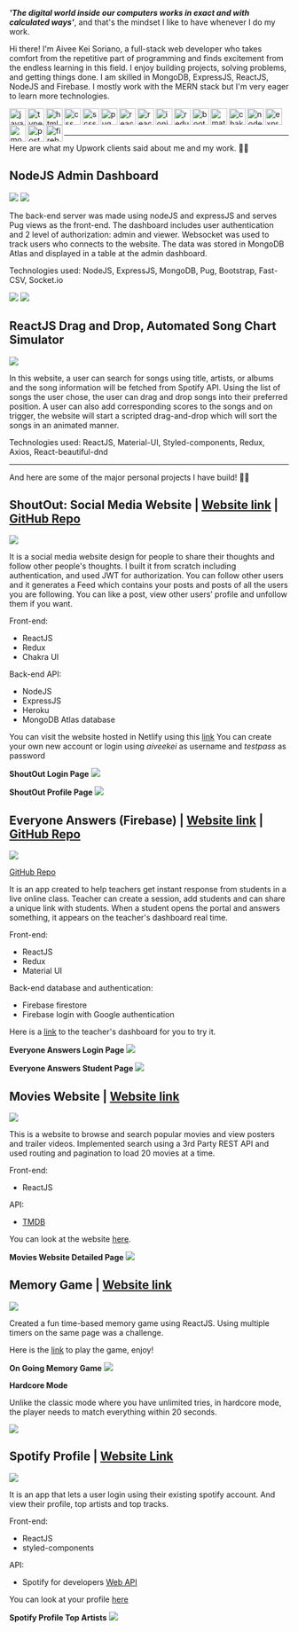 ***'The digital world inside our computers works in exact and with calculated ways'***, and that's the mindset I like to have whenever I do my work.

Hi there! I'm Aivee Kei Soriano, a full-stack web developer who takes comfort from the repetitive part of programming and finds excitement from the endless learning in this field. I enjoy building projects, solving problems, and getting things done. I am skilled in MongoDB, ExpressJS, ReactJS, NodeJS and Firebase. I mostly work with the MERN stack but I'm very eager to learn more technologies.

<img align="left" width="30px" alt="javascript" src="https://raw.githubusercontent.com/github/explore/80688e429a7d4ef2fca1e82350fe8e3517d3494d/topics/javascript/javascript.png"/>
<img align="left" width="30px" alt="typescript" src="https://raw.githubusercontent.com/github/explore/80688e429a7d4ef2fca1e82350fe8e3517d3494d/topics/typescript/typescript.png"/>
<img align="left" width="30px" alt="html" src="https://raw.githubusercontent.com/github/explore/80688e429a7d4ef2fca1e82350fe8e3517d3494d/topics/html/html.png"/>
<img align="left" width="30px" alt="css" src="https://raw.githubusercontent.com/github/explore/80688e429a7d4ef2fca1e82350fe8e3517d3494d/topics/css/css.png"/>
<img align="left" width="30px" alt="scss" src="https://raw.githubusercontent.com/github/explore/80688e429a7d4ef2fca1e82350fe8e3517d3494d/topics/sass/sass.png"/>
<img align="left" width="30px" alt="pug" src="https://raw.githubusercontent.com/github/explore/5251491d97b6e3e2f3aae129b6977d2643c5e355/topics/pug/pug.png"/>
<img align="left" width="30px" alt="react" src="https://raw.githubusercontent.com/github/explore/80688e429a7d4ef2fca1e82350fe8e3517d3494d/topics/react-native/react-native.png"/>
<img align="left" width="30px" alt="react-native" src="https://www.paceit.co.uk/wp-content/uploads/2021/07/react-native-development-company.png"/>
<img align="left" width="30px" alt="ionic" src="https://cdn-images-1.medium.com/max/1000/1*ZU1eWct801yP-QpUJOaI6Q.png"/>
<img align="left" width="30px" alt="redux" src="https://raw.githubusercontent.com/github/explore/80688e429a7d4ef2fca1e82350fe8e3517d3494d/topics/redux/redux.png"/>
<img align="left" width="30px" alt="bootstrap" src="https://raw.githubusercontent.com/github/explore/80688e429a7d4ef2fca1e82350fe8e3517d3494d/topics/bootstrap/bootstrap.png"/>
<img align="left" width="30px" alt="material-ui" src="https://v4.material-ui.com/static/logo.png"/>
<img align="left" width="30px" alt="chakra-ui" src="https://avatars.githubusercontent.com/u/54212428?s=280&v=4"/>
<img align="left" width="30px" alt="nodejs" src="https://raw.githubusercontent.com/github/explore/80688e429a7d4ef2fca1e82350fe8e3517d3494d/topics/nodejs/nodejs.png"/>
<img align="left" width="30px" alt="express" src="https://raw.githubusercontent.com/github/explore/80688e429a7d4ef2fca1e82350fe8e3517d3494d/topics/express/express.png"/>
<img align="left" width="30px" alt="mongodb" src="https://raw.githubusercontent.com/github/explore/80688e429a7d4ef2fca1e82350fe8e3517d3494d/topics/mongodb/mongodb.png"/>
<img align="left" width="30px" alt="postgres" src="https://raw.githubusercontent.com/github/explore/80688e429a7d4ef2fca1e82350fe8e3517d3494d/topics/postgresql/postgresql.png"/>
<img align="left" width="30px" alt="firebase" src="https://raw.githubusercontent.com/github/explore/80688e429a7d4ef2fca1e82350fe8e3517d3494d/topics/firebase/firebase.png"/>

<br/><br/>
<hr></hr>

Here are what my Upwork clients said about me and my work. 🤗🤗

## NodeJS Admin Dashboard

![](./images/extraconnect_feedback_1.png)
![](./images/extraconnect_feedback_2.png)

The back-end server was made using nodeJS and expressJS and serves Pug views as the front-end. The dashboard includes user authentication and 2 level of authorization: admin and viewer. Websocket was used to track users who connects to the website. The data was stored in MongoDB Atlas and displayed in a table at the admin dashboard.

Technologies used: NodeJS, ExpressJS, MongoDB, Pug, Bootstrap, Fast-CSV, Socket.io

![](./images/extraconnect_sessions.png)
![](./images/extraconnect_settings.png)

## ReactJS Drag and Drop, Automated Song Chart Simulator

![](./images/songtier_feedback.png)

In this website, a user can search for songs using title, artists, or albums and the song information will be fetched from Spotify API. Using the list of songs the user chose, the user can drag and drop songs into their preferred position. A user can also add corresponding scores to the songs and on trigger, the website will start a scripted drag-and-drop which will sort the songs in an animated manner.

Technologies used: ReactJS, Material-UI, Styled-components, Redux, Axios, React-beautiful-dnd

<hr></hr>
And here are some of the major personal projects I have build! 🚀🚀

## ShoutOut: Social Media Website | [Website link](https://inspiring-noether-356180.netlify.app/feed) | [GitHub Repo](https://github.com/aiveeKeiSoriano/social-media)

![](./images/shoutout_feed.png)

It is a social media website design for people to share their thoughts and follow other people's thoughts. I built it from scratch including authentication, and used JWT for authorization. You can follow other users and it generates a Feed which contains your posts and posts of all the users you are following. You can like a post, view other users’ profile and unfollow them if you want.

Front-end:
- ReactJS
- Redux
- Chakra UI

Back-end API:
- NodeJS 
- ExpressJS 
- Heroku
- MongoDB Atlas database

You can visit the website hosted in Netlify using this [link](https://inspiring-noether-356180.netlify.app/feed)
You can create your own new account or login using *aiveekei* as username and *testpass* as password

**ShoutOut Login Page**
![](./images/shoutout_login.png)

**ShoutOut Profile Page**
![](./images/shoutout_profile.png)

## Everyone Answers (Firebase) | [Website link](https://hopeful-goldberg-d6cc5b.netlify.app/) | [GitHub Repo](https://github.com/aiveeKeiSoriano/everyone-answers/tree/features)

![](./images/answers_dashboard.png)

[GitHub Repo](https://github.com/aiveeKeiSoriano/everyone-answers)

It is an app created to help teachers get instant response from students in a live online class.
Teacher can create a session, add students and can share a unique link with students.
When a student opens the portal and answers something, it appears on the teacher's dashboard real time.

Front-end:
- ReactJS
- Redux
- Material UI

Back-end database and authentication:
- Firebase firestore
- Firebase login with Google authentication


Here is a [link](https://hopeful-goldberg-d6cc5b.netlify.app/) to the teacher's dashboard for you to try it.

**Everyone Answers Login Page**
![](./images/answers_login.png)

**Everyone Answers Student Page**
![](./images/answers_student.png)

## Movies Website | [Website link](https://blissful-mcclintock-111199.netlify.app)

![](./images/movies_list.png)

This is a website to browse and search popular movies and view posters and trailer videos.
Implemented search using a 3rd Party REST API and used routing and pagination to load 20 movies at a time.

Front-end:
- ReactJS

API:
- [TMDB](https://developers.themoviedb.org/3/getting-started/introduction)

You can look at the website [here](https://blissful-mcclintock-111199.netlify.app).

**Movies Website Detailed Page**
![](./images/movies_movie.png)

## Memory Game | [Website link](https://kind-ramanujan-6e88de.netlify.app/)

![](./images/memory_clicked.png)

Created a fun time-based memory game using ReactJS.
Using multiple timers on the same page was a challenge.

Here is the [link](https://kind-ramanujan-6e88de.netlify.app/) to play the game, enjoy!

**On Going Memory Game**
![](./images/memory_finish.png)

**Hardcore Mode**

Unlike the classic mode where you have unlimited tries, in hardcore mode, the player needs to match everything within 20 seconds.

![](./images/memory_hardcore.png)

## Spotify Profile | [Website Link](https://quizzical-poitras-057011.netlify.app/)

![](./images/spotify_home.png)

It is an app that lets a user login using their existing spotify account. And view their profile, top artists and top tracks.

Front-end:
- ReactJS
- styled-components

API:
- Spotify for developers [Web API](https://developer.spotify.com/documentation/web-api/)


You can look at your profile [here](https://quizzical-poitras-057011.netlify.app/)

**Spotify Profile Top Artists**
![](./images/spotify_artists.png)

